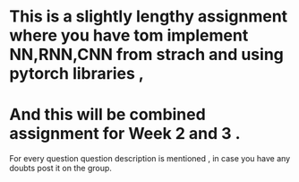 # This is a slightly lengthy assignment where you have tom implement NN,RNN,CNN from strach and using pytorch libraries ,
# And this will be combined assignment for Week 2 and 3 .

For every question question description is mentioned , in case you have any doubts post it on the group.
